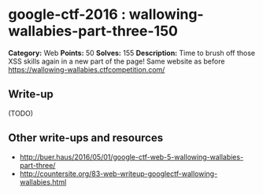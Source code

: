 # google-ctf-2016 : wallowing-wallabies-part-three-150

**Category:** Web
**Points:** 50
**Solves:** 155
**Description:**
Time to brush off those XSS skills again in a new part of the page! Same website as before <https://wallowing-wallabies.ctfcompetition.com/>

## Write-up

(TODO)

## Other write-ups and resources

* http://buer.haus/2016/05/01/google-ctf-web-5-wallowing-wallabies-part-three/
* http://countersite.org/83-web-writeup-googlectf-wallowing-wallabies.html
